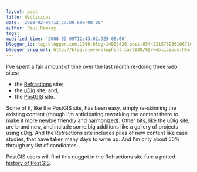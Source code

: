 ```yaml
---
layout: post
title: Weblicious
date: '2008-02-09T12:37:00.000-08:00'
author: Paul Ramsey
tags: 
modified_time: '2008-02-09T12:43:02.925-08:00'
blogger_id: tag:blogger.com,1999:blog-14903426.post-8544321573936106716
blogger_orig_url: http://blog.cleverelephant.ca/2008/02/weblicious.html
---
```


I've spent a fair amount of time over the last month re-doing three web sites:<ul><li>the [Refractions](http://www.refractions.net/) site;</li><li>the [uDig](http://udig.refractions.net/) site; and,</li><li>the [PostGIS](http://postgis.refractions.net/) site.</ul>Some of it, like the PostGIS site, has been easy, simply re-skinning the existing content (though I'm anticipating reworking the content there to make it more newbie friendly and harmonized).  Other bits, like the uDig site, are brand new, and include some big additions like a gallery of projects using uDig.  And the Refractions site includes piles of new content like case studies, that have taken many days to write up. And I'm only about 50% through my list of candidates.

PostGIS users will find this nugget in the Refractions site fun: a potted [history of PostGIS](http://www.refractions.net/products/postgis/history/).